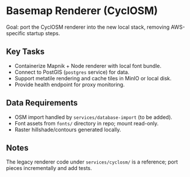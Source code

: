 # Basemap Renderer (CyclOSM)

Goal: port the CyclOSM renderer into the new local stack, removing AWS-specific startup steps.

## Key Tasks
- Containerize Mapnik + Node renderer with local font bundle.
- Connect to PostGIS (`postgres` service) for data.
- Support metatile rendering and cache tiles in MinIO or local disk.
- Provide health endpoint for proxy monitoring.

## Data Requirements
- OSM import handled by `services/database-import` (to be added).
- Font assets from `fonts/` directory in repo; mount read-only.
- Raster hillshade/contours generated locally.

## Notes
The legacy renderer code under `services/cyclosm/` is a reference; port pieces incrementally and add tests.
